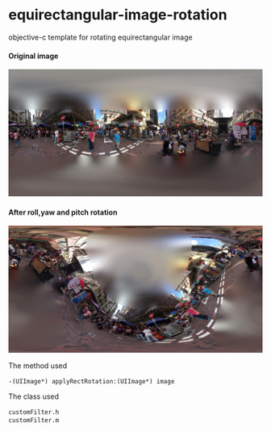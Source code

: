 # equirectangular-image-rotation
objective-c template for rotating equirectangular image

#### Original image
![screenshot](./Screenshot/input.jpeg)

#### After roll,yaw and pitch rotation
![screenshot](./Screenshot/output.jpeg)

The method used
```  objc
-(UIImage*) applyRectRotation:(UIImage*) image
```

The class used
```  objc
customFilter.h
customFilter.m
```  








